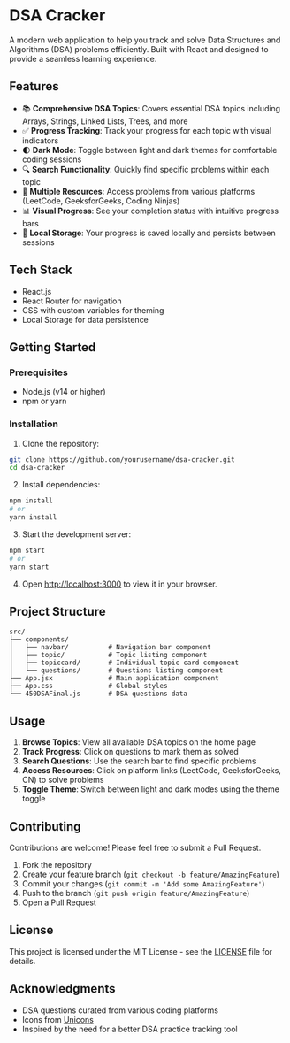 # DSA Cracker

A modern web application to help you track and solve Data Structures and Algorithms (DSA) problems efficiently. Built with React and designed to provide a seamless learning experience.

## Features

- 📚 **Comprehensive DSA Topics**: Covers essential DSA topics including Arrays, Strings, Linked Lists, Trees, and more
- ✅ **Progress Tracking**: Track your progress for each topic with visual indicators
- 🌓 **Dark Mode**: Toggle between light and dark themes for comfortable coding sessions
- 🔍 **Search Functionality**: Quickly find specific problems within each topic
- 🔗 **Multiple Resources**: Access problems from various platforms (LeetCode, GeeksforGeeks, Coding Ninjas)
- 📊 **Visual Progress**: See your completion status with intuitive progress bars
- 💾 **Local Storage**: Your progress is saved locally and persists between sessions

## Tech Stack

- React.js
- React Router for navigation
- CSS with custom variables for theming
- Local Storage for data persistence

## Getting Started

### Prerequisites

- Node.js (v14 or higher)
- npm or yarn

### Installation

1. Clone the repository:
```bash
git clone https://github.com/yourusername/dsa-cracker.git
cd dsa-cracker
```

2. Install dependencies:
```bash
npm install
# or
yarn install
```

3. Start the development server:
```bash
npm start
# or
yarn start
```

4. Open [http://localhost:3000](http://localhost:3000) to view it in your browser.

## Project Structure

```
src/
├── components/
│   ├── navbar/          # Navigation bar component
│   ├── topic/           # Topic listing component
│   ├── topiccard/       # Individual topic card component
│   └── questions/       # Questions listing component
├── App.jsx              # Main application component
├── App.css              # Global styles
└── 450DSAFinal.js       # DSA questions data
```

## Usage

1. **Browse Topics**: View all available DSA topics on the home page
2. **Track Progress**: Click on questions to mark them as solved
3. **Search Questions**: Use the search bar to find specific problems
4. **Access Resources**: Click on platform links (LeetCode, GeeksforGeeks, CN) to solve problems
5. **Toggle Theme**: Switch between light and dark modes using the theme toggle

## Contributing

Contributions are welcome! Please feel free to submit a Pull Request.

1. Fork the repository
2. Create your feature branch (`git checkout -b feature/AmazingFeature`)
3. Commit your changes (`git commit -m 'Add some AmazingFeature'`)
4. Push to the branch (`git push origin feature/AmazingFeature`)
5. Open a Pull Request

## License

This project is licensed under the MIT License - see the [LICENSE](LICENSE) file for details.

## Acknowledgments

- DSA questions curated from various coding platforms
- Icons from [Unicons](https://iconscout.com/unicons)
- Inspired by the need for a better DSA practice tracking tool
